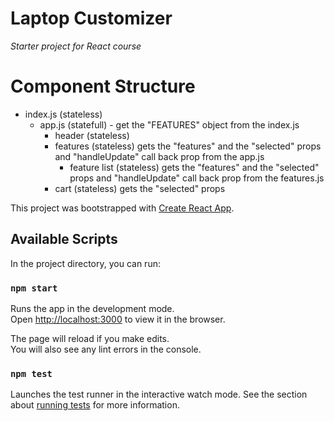 # Laptop Customizer
_Starter project for React course_

# Component Structure
* index.js (stateless)
    * app.js (statefull) - get the "FEATURES" object from the index.js
        * header (stateless)
        * features (stateless) gets the "features" and the "selected" props and "handleUpdate" call back prop from the app.js
            * feature list (stateless) gets the "features" and the "selected" props and "handleUpdate" call back prop from the features.js
        * cart (stateless) gets the "selected" props


This project was bootstrapped with [Create React App](https://github.com/facebook/create-react-app).

## Available Scripts
In the project directory, you can run:

### `npm start`
Runs the app in the development mode.<br>
Open [http://localhost:3000](http://localhost:3000) to view it in the browser.

The page will reload if you make edits.<br>
You will also see any lint errors in the console.

### `npm test`
Launches the test runner in the interactive watch mode.
See the section about [running tests](https://facebook.github.io/create-react-app/docs/running-tests) for more information.
